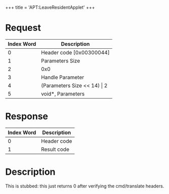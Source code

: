 +++
title = 'APT:LeaveResidentApplet'
+++

# Request

| Index Word | Description                    |
|------------|--------------------------------|
| 0          | Header code \[0x00300044\]     |
| 1          | Parameters Size                |
| 2          | 0x0                            |
| 3          | Handle Parameter               |
| 4          | (Parameters Size \<\< 14) \| 2 |
| 5          | void\*, Parameters             |

# Response

| Index Word | Description |
|------------|-------------|
| 0          | Header code |
| 1          | Result code |

# Description

This is stubbed: this just returns 0 after verifying the cmd/translate
headers.
